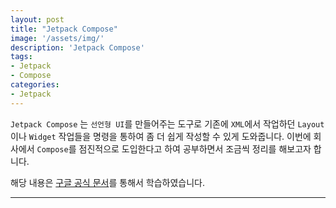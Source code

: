 ```yaml
---
layout: post
title: "Jetpack Compose"
image: '/assets/img/'
description: 'Jetpack Compose'
tags:
- Jetpack
- Compose
categories:
- Jetpack
---
```


`Jetpack Compose` 는 `선언형 UI`를 만들어주는 도구로 기존에 `XML`에서 작업하던 `Layout`이나 `Widget` 작업들을 명령을 통하여 
좀 더 쉽게 작성할 수 있게 도와줍니다. 이번에 회사에서 `Compose`를 점진적으로 도입한다고 하여 공부하면서 조금씩 정리를 해보고자 합니다.

해당 내용은 [구글 공식 문서](https://developer.android.com/jetpack/compose/mental-model)를 통해서 학습하였습니다.

---

## 
